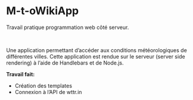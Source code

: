 # M-t-oWikiApp

<p>Travail pratique programmation web côté serveur.</p>
<br>

<p>Une application permettant d’accéder aux conditions météorologiques 
de différentes villes. Cette application est rendue sur le
serveur (server side rendering) à l’aide de Handlebars et de Node.js.</p>

<p><b>Travail fait:</b></p>
<ul>
  <li>Création des templates</li>
  <li>Connexion à l’API de wttr.in</li>
</ul>


